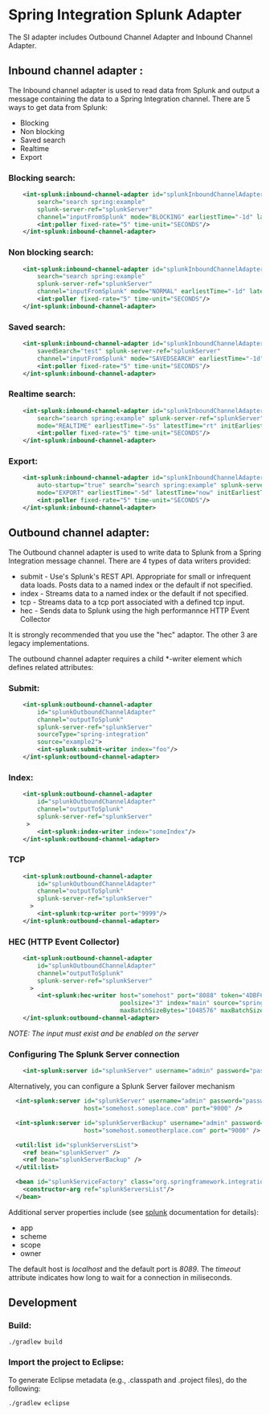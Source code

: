 Spring Integration Splunk Adapter
=================================================

The SI adapter includes Outbound Channel Adapter and Inbound Channel Adapter.

Inbound channel adapter :
-----------------------------------------------------------------------------
The Inbound channel adapter is used to read data from Splunk and output a message containing the data to a Spring Integration channel. There are 5 ways to get data from Splunk:

* Blocking
* Non blocking
* Saved search
* Realtime
* Export


### Blocking search:

```xml
	<int-splunk:inbound-channel-adapter id="splunkInboundChannelAdapter"
		search="search spring:example"
		splunk-server-ref="splunkServer"
		channel="inputFromSplunk" mode="BLOCKING" earliestTime="-1d" latestTime="now" initEarliestTime="-1d">
		<int:poller fixed-rate="5" time-unit="SECONDS"/>
	</int-splunk:inbound-channel-adapter>
```


### Non blocking search:

```xml
	<int-splunk:inbound-channel-adapter id="splunkInboundChannelAdapter"
		search="search spring:example"
		splunk-server-ref="splunkServer"
		channel="inputFromSplunk" mode="NORMAL" earliestTime="-1d" latestTime="now" initEarliestTime="-1d">
		<int:poller fixed-rate="5" time-unit="SECONDS"/>
	</int-splunk:inbound-channel-adapter>
```


### Saved search:

```xml
	<int-splunk:inbound-channel-adapter id="splunkInboundChannelAdapter"
		savedSearch="test" splunk-server-ref="splunkServer"
		channel="inputFromSplunk" mode="SAVEDSEARCH" earliestTime="-1d" latestTime="now" initEarliestTime="-1d">
		<int:poller fixed-rate="5" time-unit="SECONDS"/>
	</int-splunk:inbound-channel-adapter>
```


### Realtime search:

```xml
	<int-splunk:inbound-channel-adapter id="splunkInboundChannelAdapter"
		search="search spring:example" splunk-server-ref="splunkServer" channel="inputFromSplunk"
		mode="REALTIME" earliestTime="-5s" latestTime="rt" initEarliestTime="-1d">
		<int:poller fixed-rate="5" time-unit="SECONDS"/>
	</int-splunk:inbound-channel-adapter>
```

### Export:

```xml
	<int-splunk:inbound-channel-adapter id="splunkInboundChannelAdapter"
		auto-startup="true" search="search spring:example" splunk-server-ref="splunkServer" channel="inputFromSplunk"
		mode="EXPORT" earliestTime="-5d" latestTime="now" initEarliestTime="-1d">
		<int:poller fixed-rate="5" time-unit="SECONDS"/>
	</int-splunk:inbound-channel-adapter>
```

Outbound channel adapter:
----------------------------------------------------------------------------------------------

The Outbound channel adapter is used to write data to Splunk from a Spring Integration message channel. There are 4 types of data writers provided:

* submit - Use's Splunk's REST API. Appropriate for small or infrequent data loads. Posts data to a named index or the default if not specified.
* index - Streams data to a named index or the default if not specified.
* tcp - Streams data to a tcp port associated with a defined tcp input.
* hec - Sends data to Splunk using the high performannce HTTP Event Collector

It is strongly recommended that you use the "hec" adaptor. The other 3 are legacy implementations.

The outbound channel adapter requires a child *-writer element which defines related attributes:

### Submit:

```xml
	<int-splunk:outbound-channel-adapter
		id="splunkOutboundChannelAdapter"
		channel="outputToSplunk"
		splunk-server-ref="splunkServer"
		sourceType="spring-integration"
		source="example2">
		<int-splunk:submit-writer index="foo"/>
	</int-splunk:outbound-channel-adapter>
```

### Index:

```xml
	<int-splunk:outbound-channel-adapter
		id="splunkOutboundChannelAdapter"
		channel="outputToSplunk"
		splunk-server-ref="splunkServer"
	 >
		<int-splunk:index-writer index="someIndex"/>
	</int-splunk:outbound-channel-adapter>
```

### TCP

```xml
	<int-splunk:outbound-channel-adapter
		id="splunkOutboundChannelAdapter"
		channel="outputToSplunk"
		splunk-server-ref="splunkServer"
	  >
		<int-splunk:tcp-writer port="9999"/>
	</int-splunk:outbound-channel-adapter>
```

### HEC (HTTP Event Collector)

```xml
	<int-splunk:outbound-channel-adapter
		id="splunkOutboundChannelAdapter"
		channel="outputToSplunk"
		splunk-server-ref="splunkServer"
	  >
		<int-splunk:hec-writer host="somehost" port="8088" token="4DBFC24E-19A2-4D31-9055-2139C818DBDD" https="false" 
		                       poolsize="3" index="main" source="springintegration"  sourcetype="test" batchMode="true" 
		                       maxBatchSizeBytes="1048576" maxBatchSizeEvents="50000" maxInactiveTimeBeforeBatchFlush="5000" />
	</int-splunk:outbound-channel-adapter>
```

*NOTE: The input must exist and be enabled on the server*

### Configuring The Splunk Server connection

```xml
	<int-splunk:server id="splunkServer" username="admin" password="password" timeout="5000" host="somehost.someplace.com" port="9000" />
```

Alternatively, you can configure a Splunk Server failover mechanism

```xml
  <int-splunk:server id="splunkServer" username="admin" password="password" timeout="5000" 
  					 host="somehost.someplace.com" port="9000" />

  <int-splunk:server id="splunkServerBackup" username="admin" password="password" timeout="5000" 
   					 host="somehost.someotherplace.com" port="9000" />

  <util:list id="splunkServersList">
    <ref bean="splunkServer" />
    <ref bean="splunkServerBackup" />
  </util:list>

  <bean id="splunkServiceFactory" class="org.springframework.integration.splunk.support.SplunkServiceFactory">
    <constructor-arg ref="splunkServersList"/>
  </bean>
```

Additional server properties include (see [splunk](http://docs.splunk.com/Documentation/Splunk/latest) documentation for details):

* app
* scheme
* scope
* owner

The default host is *localhost* and the default port is *8089*. The *timeout* attribute indicates how long to wait for a connection in miliseconds.


Development
-----------------
### Build:

	./gradlew build

### Import the project to Eclipse:

To generate Eclipse metadata (e.g., .classpath and .project files), do the following:

	./gradlew eclipse


